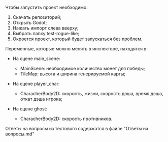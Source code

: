 Чтобы запустить проект необходимо:
1. Скачать репозиторий;
2. Открыть Godot;
3. Нажать импорт слева вверху;
4. Выбрать папку test-rogue-like;
5. Окроется проект, который будет запускаться без проблем.

Переменные, которые можно менять в инспекторе, находятся в:
- На сцене main_scene:  
  - MainScene: необходимое количество монет для победы;
  - TileMap: высота и ширина генерируемой карты;
    
- На сцене player_char:
  - CharacherBody2D: скорость, жизни, скорость дэша, время дэша, откат дэша игрока;
    
- На сцене ghost:
  - CharacherBody2D: скорость противников.

Ответы на вопросы из тестового содержатся в файле "Ответы на вопросы.md"

